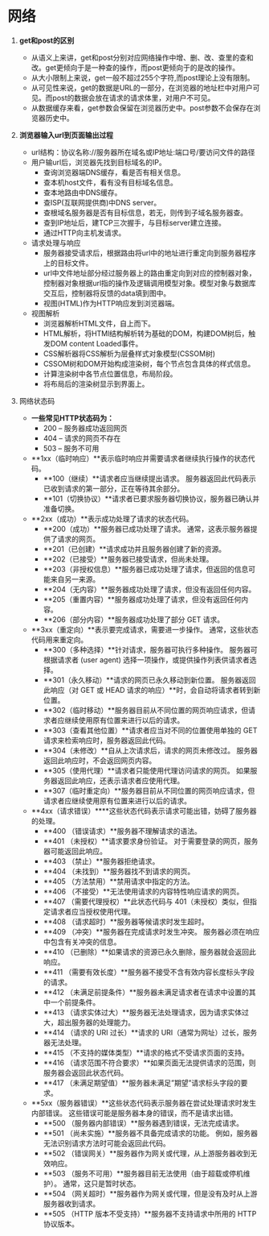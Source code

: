 # 网络
1. **get和post的区别**
    - 从语义上来讲，get和post分别对应网络操作中增、删、改、查里的查和改。get更倾向于是一种查的操作，而post更倾向于的是改的操作。
    - 从大小限制上来说，get一般不超过255个字符,而post理论上没有限制。
    - 从可见性来说，get的数据是URL的一部分，在浏览器的地址栏中对用户可见。而post的数据会放在请求的请求体里，对用户不可见。
    - 从数据缓存来看，get参数会保留在浏览器历史中。post参数不会保存在浏览器历史中。
2. **浏览器输入url到页面输出过程**
    - url结构：协议名称://服务器所在域名或IP地址:端口号/要访问文件的路径
    - 用户输url后，浏览器先找到目标域名的IP。
        + 查询浏览器端DNS缓存，看是否有相关信息。
        + 查本机host文件，看有没有目标域名信息。
        + 查本地路由中DNS缓存。
        + 查ISP(互联网提供商)中DNS server。
        + 查根域名服务器是否有目标信息，若无，则传到子域名服务器查。
        + 查到IP地址后，建TCP三次握手，与目标server建立连接。
        + 通过HTTP向主机发请求。
    - 请求处理与响应
        + 服务器接受请求后，根据路由将url中的地址进行重定向到服务器程序上的目标文件。
        + url中文件地址部分经过服务器上的路由重定向到对应的控制器对象，控制器对象根据url指的操作及逻辑调用模型对象。模型对象与数据库交互后，控制器将反馈的data填到图中。
        + 视图(HTML)作为HTTP响应发到浏览器端。
    - 视图解析
        + 浏览器解析HTML文件，自上而下。
        + HTML解析，将HTMl结构解析转为基础的DOM，构建DOM树后，触发DOM content Loaded事件。
        + CSS解析器将CSS解析为层叠样式对象模型(CSSOM树)
        + CSSOM树和DOM开始构成渲染树，每个节点包含具体的样式信息。
        + 计算渲染树中各节点位置信息，布局阶段。
        + 将布局后的渲染树显示到界面上。
     
3. 网络状态码
	- **一些常见HTTP状态码为：**
		- 200 – 服务器成功返回网页
		- 404 – 请求的网页不存在
		- 503 – 服务不可用
	- **1xx（临时响应）**表示临时响应并需要请求者继续执行操作的状态代码。
		-  **100（继续）**请求者应当继续提出请求。 服务器返回此代码表示已收到请求的第一部分，正在等待其余部分。
		-  **101（切换协议）**请求者已要求服务器切换协议，服务器已确认并准备切换。
	- **2xx（成功）**表示成功处理了请求的状态代码。
		- **200（成功）**服务器已成功处理了请求。 通常，这表示服务器提供了请求的网页。
		- **201（已创建）**请求成功并且服务器创建了新的资源。
		- **202（已接受）**服务器已接受请求，但尚未处理。
		- **203（非授权信息）**服务器已成功处理了请求，但返回的信息可能来自另一来源。
		- **204（无内容）**服务器成功处理了请求，但没有返回任何内容。
		- **205（重置内容）**服务器成功处理了请求，但没有返回任何内容。
		- **206（部分内容）**服务器成功处理了部分 GET 请求。
	- **3xx（重定向）**表示要完成请求，需要进一步操作。 通常，这些状态代码用来重定向。
		- **300（多种选择）**针对请求，服务器可执行多种操作。 服务器可根据请求者 (user agent) 选择一项操作，或提供操作列表供请求者选择。
		- **301（永久移动）**请求的网页已永久移动到新位置。 服务器返回此响应（对 GET 或 HEAD 请求的响应）**时，会自动将请求者转到新位置。
		- **302（临时移动）**服务器目前从不同位置的网页响应请求，但请求者应继续使用原有位置来进行以后的请求。
		- **303（查看其他位置）**请求者应当对不同的位置使用单独的 GET 请求来检索响应时，服务器返回此代码。
		- **304（未修改）**自从上次请求后，请求的网页未修改过。 服务器返回此响应时，不会返回网页内容。
		- **305（使用代理）**请求者只能使用代理访问请求的网页。 如果服务器返回此响应，还表示请求者应使用代理。
		- **307（临时重定向）**服务器目前从不同位置的网页响应请求，但请求者应继续使用原有位置来进行以后的请求。
	- **4xx（请求错误）****这些状态代码表示请求可能出错，妨碍了服务器的处理。 
		- **400 （错误请求）**服务器不理解请求的语法。
		- **401 （未授权）**请求要求身份验证。 对于需要登录的网页，服务器可能返回此响应。
		- **403 （禁止）**服务器拒绝请求。
		- **404 （未找到）**服务器找不到请求的网页。
		- **405 （方法禁用）**禁用请求中指定的方法。
		- **406 （不接受）**无法使用请求的内容特性响应请求的网页。
		- **407 （需要代理授权）**此状态代码与 401（未授权）类似，但指定请求者应当授权使用代理。
		- **408 （请求超时）**服务器等候请求时发生超时。
		- **409 （冲突）**服务器在完成请求时发生冲突。 服务器必须在响应中包含有关冲突的信息。
		- **410 （已删除）**如果请求的资源已永久删除，服务器就会返回此响应。
		- **411 （需要有效长度）**服务器不接受不含有效内容长度标头字段的请求。
		- **412 （未满足前提条件）**服务器未满足请求者在请求中设置的其中一个前提条件。
		- **413 （请求实体过大）**服务器无法处理请求，因为请求实体过大，超出服务器的处理能力。
		- **414 （请求的 URI 过长）**请求的 URI（通常为网址）过长，服务器无法处理。
		- **415 （不支持的媒体类型）**请求的格式不受请求页面的支持。
		- **416 （请求范围不符合要求）**如果页面无法提供请求的范围，则服务器会返回此状态代码。
		- **417 （未满足期望值）**服务器未满足”期望”请求标头字段的要求。
	- **5xx（服务器错误）**这些状态代码表示服务器在尝试处理请求时发生内部错误。 这些错误可能是服务器本身的错误，而不是请求出错。 
    	- **500 （服务器内部错误）**服务器遇到错误，无法完成请求。
    	- **501 （尚未实施）**服务器不具备完成请求的功能。 例如，服务器无法识别请求方法时可能会返回此代码。
    	- **502 （错误网关）**服务器作为网关或代理，从上游服务器收到无效响应。
    	- **503 （服务不可用）**服务器目前无法使用（由于超载或停机维护）。 通常，这只是暂时状态。
    	- **504 （网关超时）**服务器作为网关或代理，但是没有及时从上游服务器收到请求。
    	- **505 （HTTP 版本不受支持）**服务器不支持请求中所用的 HTTP 协议版本。
